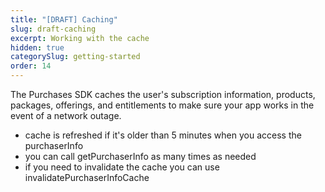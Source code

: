 ```yaml
---
title: "[DRAFT] Caching"
slug: draft-caching
excerpt: Working with the cache
hidden: true
categorySlug: getting-started
order: 14
---
```

The Purchases SDK caches the user's subscription information, products, packages, offerings, and entitlements to make sure your app works in the event of a network outage.

* cache is refreshed if it's older than 5 minutes when you access the purchaserInfo
* you can call getPurchaserInfo as many times as needed
* if you need to invalidate the cache you can use invalidatePurchaserInfoCache
